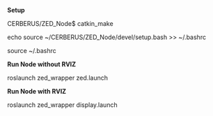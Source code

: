 **Setup**

CERBERUS/ZED_Node$ catkin_make

echo source ~/CERBERUS/ZED_Node/devel/setup.bash >> ~/.bashrc

source ~/.bashrc

**Run Node without RVIZ**

roslaunch zed_wrapper zed.launch 

**Run Node with RVIZ**

roslaunch zed_wrapper display.launch 
